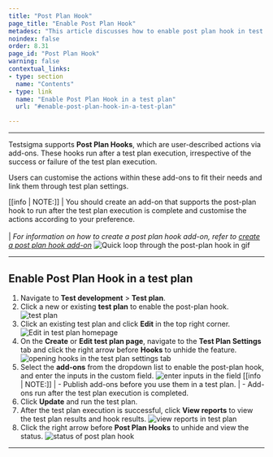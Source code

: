 ```yaml
---
title: "Post Plan Hook"
page_title: "Enable Post Plan Hook"
metadesc: "This article discusses how to enable post plan hook in test plan."
noindex: false
order: 8.31
page_id: "Post Plan Hook"
warning: false
contextual_links:
- type: section
  name: "Contents" 
- type: link
  name: "Enable Post Plan Hook in a test plan"
  url: "#enable-post-plan-hook-in-a-test-plan"

---
```


---
Testsigma supports **Post Plan Hooks**, which are user-described actions via add-ons. These hooks run after a test plan execution, irrespective of the success or failure of the test plan execution.

Users can customise the actions within these add-ons to fit their needs and link them through test plan settings.

[[info | NOTE:]]
| You should create an add-on that supports the post-plan hook to run after the test plan execution is complete and customise the actions according to your preference. <br><br>
| *For information on how to create a post plan hook add-on, refer to [create a post plan hook add-on](https://testsigma.com/docs/addons/create-a-post-plan-hook-add-on/)*
![Quick loop through the post-plan hook in gif](https://s3.amazonaws.com/static-docs.testsigma.com/new_images/projects/overview/postplanhookgif.gif)

---

## **Enable Post Plan Hook in a test plan** 
1. Navigate to **Test development** > **Test plan**.
2. Click a new or existing **test plan** to enable the post-plan hook. ![test plan](https://s3.amazonaws.com/static-docs.testsigma.com/new_images/projects/overview/testplan_hp.png)
3. Click an existing test plan and click **Edit** in the top right corner. ![Edit in test plan homepage](https://s3.amazonaws.com/static-docs.testsigma.com/new_images/projects/overview/testplan_edit.png)
4. On the **Create** or **Edit test plan page**, navigate to the **Test Plan Settings** tab and click the right arrow before **Hooks** to unhide the feature. ![opening hooks in the test plan settings tab ](https://s3.amazonaws.com/static-docs.testsigma.com/new_images/projects/overview/hook_testplansettings.png)
5. Select the **add-ons** from the dropdown list to enable the post-plan hook, and enter the inputs in the custom field. ![enter inputs in the field](https://s3.amazonaws.com/static-docs.testsigma.com/new_images/projects/overview/hookinput_testplan.png)
[[info | NOTE:]]
| - Publish add-ons before you use them in a test plan.
| - Add-ons run after the test plan execution is completed.
6.  Click **Update** and run the test plan.
7. After the test plan execution is successful, click **View reports** to view the test plan results and hook results. ![view reports in test plan](https://s3.amazonaws.com/static-docs.testsigma.com/new_images/projects/overview/viewresults_testplan.png)
8. Click the right arrow before **Post Plan Hooks** to unhide and view the status. ![status of post plan hook](https://s3.amazonaws.com/static-docs.testsigma.com/new_images/projects/overview/resulttestplan_hook.png)

---

